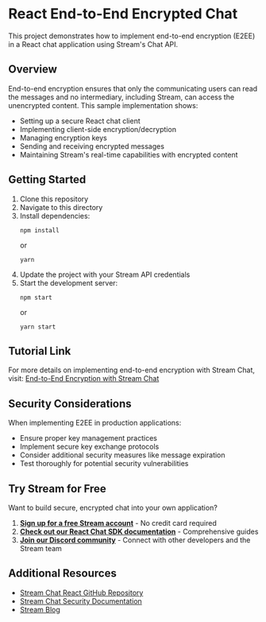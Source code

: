 # React End-to-End Encrypted Chat

This project demonstrates how to implement end-to-end encryption (E2EE) in a React chat application using Stream's Chat API.

## Overview

End-to-end encryption ensures that only the communicating users can read the messages and no intermediary, including Stream, can access the unencrypted content. This sample implementation shows:

- Setting up a secure React chat client
- Implementing client-side encryption/decryption
- Managing encryption keys
- Sending and receiving encrypted messages
- Maintaining Stream's real-time capabilities with encrypted content

## Getting Started

1. Clone this repository
2. Navigate to this directory
3. Install dependencies:
   ```
   npm install
   ```
   or
   ```
   yarn
   ```
4. Update the project with your Stream API credentials
5. Start the development server:
   ```
   npm start
   ```
   or
   ```
   yarn start
   ```

## Tutorial Link

For more details on implementing end-to-end encryption with Stream Chat, visit:
[End-to-End Encryption with Stream Chat](https://getstream.io/chat/docs/react/end-to-end-encryption/)

## Security Considerations

When implementing E2EE in production applications:
- Ensure proper key management practices
- Implement secure key exchange protocols
- Consider additional security measures like message expiration
- Test thoroughly for potential security vulnerabilities

## Try Stream for Free

Want to build secure, encrypted chat into your own application?

1. **[Sign up for a free Stream account](https://getstream.io/try-for-free/)** - No credit card required
2. **[Check out our React Chat SDK documentation](https://getstream.io/chat/docs/react/)** - Comprehensive guides
3. **[Join our Discord community](https://discord.gg/stream)** - Connect with other developers and the Stream team

## Additional Resources

- [Stream Chat React GitHub Repository](https://github.com/GetStream/stream-chat-react)
- [Stream Chat Security Documentation](https://getstream.io/chat/docs/react/tokens_and_authentication/)
- [Stream Blog](https://getstream.io/blog/) 